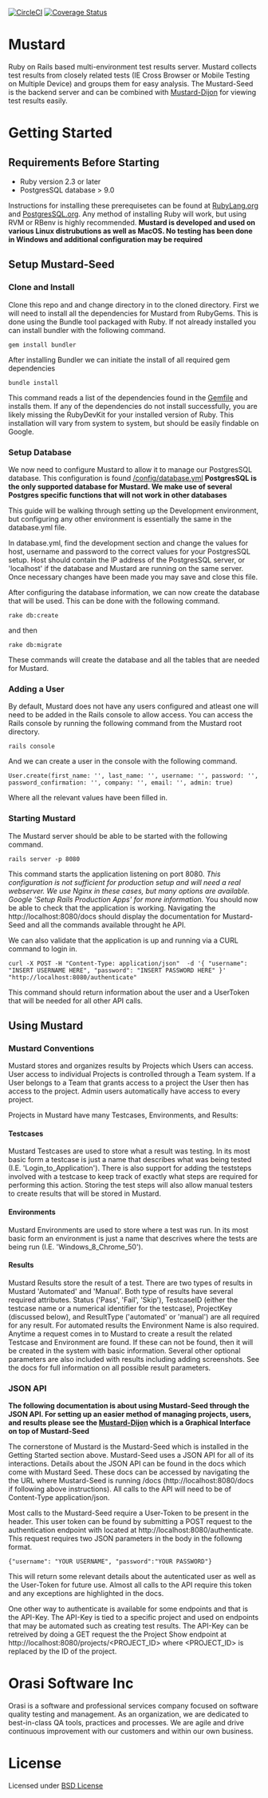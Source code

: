 [![CircleCI](https://circleci.com/gh/Orasi/Mustard-Seed/tree/master.svg?style=svg)](https://circleci.com/gh/Orasi/Mustard-Seed/tree/master)
[![Coverage Status](https://coveralls.io/repos/github/Orasi/Mustard-Seed/badge.svg?branch=master)](https://coveralls.io/github/Orasi/Mustard-Seed?branch=master)

# Mustard
Ruby on Rails based multi-environment test results server.  Mustard collects test results from closely related tests (IE Cross Browser or Mobile Testing on Multiple Device) and groups them for easy analysis.  The Mustard-Seed is the backend server and can be combined with [Mustard-Dijon](https://github.com/Orasi/Mustard-Dijon) for viewing test results easily.

# Getting Started
## Requirements Before Starting
*   Ruby version 2.3 or later
*   PostgresSQL database > 9.0

Instructions for installing these prerequisetes can be found at [RubyLang.org](https://www.ruby-lang.org/en/documentation/installation/) and [PostgresSQL.org](https://wiki.postgresql.org/wiki/Detailed_installation_guides).  Any method of installing Ruby will work, but using RVM or RBenv is highly recommended. **Mustard is developed and used on various Linux distrubutions as well as MacOS.  No testing has been done in Windows and additional configuration may be required**

## Setup Mustard-Seed
### Clone and Install
Clone this repo and and change directory in to the cloned directory.  First we will need to install all the dependencies for Mustard from RubyGems.  This is done using the Bundle tool packaged with Ruby.  If not already installed you can install bundler with the following command.

`gem install bundler`

After installing Bundler we can initiate the install of all required gem dependencies

`bundle install`

This command reads a list of the dependencies found in the [Gemfile](Gemfile) and installs them.  If any of the dependencies do not install successfully, you are likely missing the RubyDevKit for your installed version of Ruby.  This installation will vary from system to system, but should be easily findable on Google.

### Setup Database
We now need to configure Mustard to allow it to manage our PostgresSQL database.  This configuration is found [<MustardRoot>/config/database.yml](config/database.yml) **PostgresSQL is the only supported database for Mustard.  We make use of several Postgres specific functions that will not work in other databases**

This guide will be walking through setting up the Development environment, but configuring any other environment is essentially the same in the database.yml file.  

In database.yml, find the development section and change the values for host, username and password to the correct values for your PostgresSQL setup.  Host should contain the IP address of the PostgresSQL server, or 'localhost' if the database and Mustard are running on the same server.  Once necessary changes have been made you may save and close this file.

After configuring the database information, we can now create the database that will be used.  This can be done with the following command.

`rake db:create`

and then

`rake db:migrate`

These commands will create the database and all the tables that are needed for Mustard.

### Adding a User
By default, Mustard does not have any users configured and atleast one will need to be added in the Rails console to allow access.  You can access the Rails console by running the following command from the Mustard root directory.

`rails console`

And we can create a user in the console with the following command.

`User.create(first_name: '', last_name: '', username: '', password: '', password_confirmation: '', company: '', email: '', admin: true)`

Where all the relevant values have been filled in.  

### Starting Mustard
The Mustard server should be able to be started with the following command.

`rails server -p 8080`

This command starts the application listening on port 8080.  *This configuration is not sufficient for production setup and will need a real webserver.  We use Nginx in these cases, but many options are available.  Google 'Setup Rails Production Apps' for more information.*  You should now be able to check that the application is working.  Navigating the http://localhost:8080/docs should display the documentation for Mustard-Seed and all the commands available throught he API.

We can also validate that the application is up and running via a CURL command to login in.  

`curl -X POST -H "Content-Type: application/json"  -d '{
	"username": "INSERT USERNAME HERE",
	"password": "INSERT PASSWORD HERE"
}' "http://localhost:8080/authenticate"`

This command should return information about the user and a UserToken that will be needed for all other API calls.

## Using Mustard

### Mustard Conventions
Mustard stores and organizes results by Projects which Users can access.  User access to individual Projects is controlled through a Team system.  If a User belongs to a Team that grants access to a project the User then has access to the project.  Admin users automatically have access to every project.

Projects in Mustard have many Testcases, Environments, and Results:
#### Testcases
Mustard Testcases are used to store what a result was testing.  In its most basic form a testcase is just a name that describes what was being tested (I.E.  'Login_to_Application').  There is also support for adding the teststeps involved with a testcase to keep track of exactly what steps are required for performing this action.  Storing the test steps will also allow manual testers to create results that will be stored in Mustard.

#### Environments
Mustard Environments are used to store where a test was run.  In its most basic form an environment is just a name that descrives where the tests are being run (I.E. 'Windows_8_Chrome_50').  

#### Results
Mustard Results store the result of a test.  There are two types of results in Mustard 'Automated' and 'Manual'.  Both type of results have several required attributes.  Status ('Pass', 'Fail', 'Skip'), TestcaseID (either the testcase name or a numerical identifier for the testcase), ProjectKey (discussed below), and ResultType ('automated' or 'manual') are all required for any result.  For automated results the Environment Name is also required.  Anytime a request comes in to Mustard to create a result the related Testcase and Environment are found.  If these can not be found, then it will be created in the system with basic information.  Several other optional parameters are also included with results including adding screenshots.  See the docs for full information on all possible result parameters.

### JSON API
**The following documentation is about using Mustard-Seed through the JSON API.  For setting up an easier method of managing projects, users, and results please see the  [Mustard-Dijon](https://github.com/Orasi/Mustard-Dijon) which is a Graphical Interface on top of Mustard-Seed**

The cornerstone of Mustard is the Mustard-Seed which is installed in the Getting Started section above.  Mustard-Seed uses a JSON API for all of its interactions.  Details about the JSON API can be found in the docs which come with Mustard Seed.  These docs can be accessed by navigating the the URL where Mustard-Seed is running /docs (http://localhost:8080/docs if following above instructions).  All calls to the API will need to be of Content-Type application/json.

Most calls to the Mustard-Seed require a User-Token to be present in the header.  This user token can be found by submitting a POST request to the authentication endpoint with located at http://localhost:8080/authenticate.  This request requires two JSON parameters in the body in the followng format.

`{"username": "YOUR USERNAME", "password":"YOUR PASSWORD"}`

This will return some relevant details about the autenticated user as well as the User-Token for future use.  Almost all calls to the API require this token and any exceptions are highlighted in the docs.

One other way to authenticate is available for some endpoints and that is the API-Key.  The API-Key is tied to a specific project and used on endpoints that may be automated such as creating test results.  The API-Key can be retreived by doing a GET request the the Project Show endpoint at http://localhost:8080/projects/<PROJECT_ID>  where <PROJECT_ID> is replaced by the ID of the project.



# Orasi Software Inc
Orasi is a software and professional services company focused on software quality testing and management.  As an organization, we are dedicated to best-in-class QA tools, practices and processes. We are agile and drive continuous improvement with our customers and within our own business.

# License
Licensed under [BSD License](/License)
